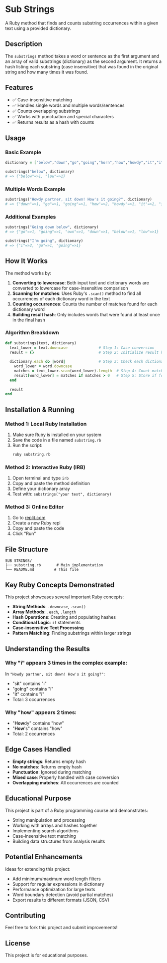 # Sub Strings

A Ruby method that finds and counts substring occurrences within a given text using a provided dictionary.

## Description

The `substrings` method takes a word or sentence as the first argument and an array of valid substrings (dictionary) as the second argument. It returns a hash listing each substring (case insensitive) that was found in the original string and how many times it was found.

## Features

- ✅ Case-insensitive matching
- ✅ Handles single words and multiple words/sentences
- ✅ Counts overlapping substrings
- ✅ Works with punctuation and special characters
- ✅ Returns results as a hash with counts

## Usage

### Basic Example
```ruby
dictionary = ["below","down","go","going","horn","how","howdy","it","i","low","own","part","partner","sit"]

substrings("below", dictionary)
# => {"below"=>1, "low"=>1}
```

### Multiple Words Example
```ruby
substrings("Howdy partner, sit down! How's it going?", dictionary)
# => {"down"=>1, "go"=>1, "going"=>1, "how"=>2, "howdy"=>1, "it"=>2, "i"=>3, "own"=>1, "part"=>1, "partner"=>1, "sit"=>1}
```

### Additional Examples
```ruby
substrings("Going down below", dictionary)
# => {"go"=>1, "going"=>1, "own"=>1, "down"=>1, "below"=>1, "low"=>1}

substrings("I'm going", dictionary)
# => {"i"=>2, "go"=>1, "going"=>1}
```

## How It Works

The method works by:

1. **Converting to lowercase**: Both input text and dictionary words are converted to lowercase for case-insensitive comparison
2. **Scanning for matches**: Uses Ruby's `.scan()` method to find all occurrences of each dictionary word in the text
3. **Counting occurrences**: Counts the number of matches found for each dictionary word
4. **Building result hash**: Only includes words that were found at least once in the final hash

### Algorithm Breakdown
```ruby
def substrings(text, dictionary)
  text_lower = text.downcase              # Step 1: Case conversion
  result = {}                             # Step 2: Initialize result hash
  
  dictionary.each do |word|               # Step 3: Check each dictionary word
    word_lower = word.downcase
    matches = text_lower.scan(word_lower).length  # Step 4: Count matches
    result[word_lower] = matches if matches > 0   # Step 5: Store if found
  end
  
  result
end
```

## Installation & Running

### Method 1: Local Ruby Installation
1. Make sure Ruby is installed on your system
2. Save the code in a file named `substring.rb`
3. Run the script:
   ```bash
   ruby substring.rb
   ```

### Method 2: Interactive Ruby (IRB)
1. Open terminal and type `irb`
2. Copy and paste the method definition
3. Define your dictionary array
4. Test with: `substrings("your text", dictionary)`

### Method 3: Online Editor
1. Go to [replit.com](https://replit.com)
2. Create a new Ruby repl
3. Copy and paste the code
4. Click "Run"

## File Structure

```
SUB STRINGS/
├── substring.rb       # Main implementation
└── README.md         # This file
```

## Key Ruby Concepts Demonstrated

This project showcases several important Ruby concepts:

- **String Methods**: `.downcase`, `.scan()`
- **Array Methods**: `.each`, `.length`
- **Hash Operations**: Creating and populating hashes
- **Conditional Logic**: `if` statements
- **Case-insensitive Text Processing**
- **Pattern Matching**: Finding substrings within larger strings

## Understanding the Results

### Why "i" appears 3 times in the complex example:
In `"Howdy partner, sit down! How's it going?"`:
- "s**i**t" contains "i"
- "go**i**ng" contains "i" 
- "**i**t" contains "i"
- Total: 3 occurrences

### Why "how" appears 2 times:
- "**How**dy" contains "how"
- "**How**'s" contains "how"
- Total: 2 occurrences

## Edge Cases Handled

- **Empty strings**: Returns empty hash
- **No matches**: Returns empty hash
- **Punctuation**: Ignored during matching
- **Mixed case**: Properly handled with case conversion
- **Overlapping matches**: All occurrences are counted

## Educational Purpose

This project is part of a Ruby programming course and demonstrates:
- String manipulation and processing
- Working with arrays and hashes together
- Implementing search algorithms
- Case-insensitive text matching
- Building data structures from analysis results

## Potential Enhancements

Ideas for extending this project:
- Add minimum/maximum word length filters
- Support for regular expressions in dictionary
- Performance optimization for large texts
- Word boundary detection (avoid partial matches)
- Export results to different formats (JSON, CSV)

## Contributing

Feel free to fork this project and submit improvements!

## License

This project is for educational purposes.